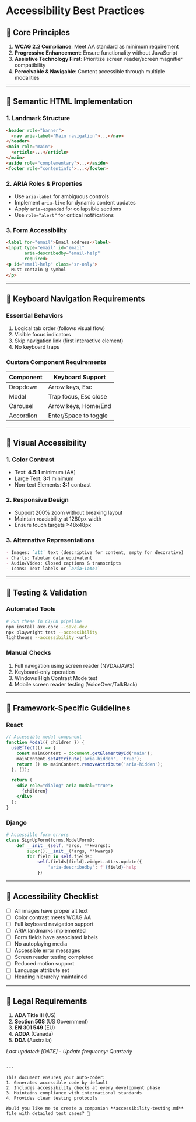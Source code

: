 
# Accessibility Best Practices

## 🔹 Core Principles
1. **WCAG 2.2 Compliance**: Meet AA standard as minimum requirement
2. **Progressive Enhancement**: Ensure functionality without JavaScript
3. **Assistive Technology First**: Prioritize screen reader/screen magnifier compatibility
4. **Perceivable & Navigable**: Content accessible through multiple modalities

---

## 🔹 Semantic HTML Implementation

### 1. **Landmark Structure**
```html
<header role="banner">
  <nav aria-label="Main navigation">...</nav>
</header>
<main role="main">
  <article>...</article>
</main>
<aside role="complementary">...</aside>
<footer role="contentinfo">...</footer>
```

### 2. **ARIA Roles & Properties**
- Use `aria-label` for ambiguous controls
- Implement `aria-live` for dynamic content updates
- Apply `aria-expanded` for collapsible sections
- Use `role="alert"` for critical notifications

### 3. **Form Accessibility**
```html
<label for="email">Email address</label>
<input type="email" id="email" 
       aria-describedby="email-help"
       required>
<p id="email-help" class="sr-only">
  Must contain @ symbol
</p>
```

---

## 🔹 Keyboard Navigation Requirements

### **Essential Behaviors**
1. Logical tab order (follows visual flow)
2. Visible focus indicators
3. Skip navigation link (first interactive element)
4. No keyboard traps

### **Custom Component Requirements**
| Component      | Keyboard Support           |
|----------------|----------------------------|
| Dropdown       | Arrow keys, Esc            |
| Modal          | Trap focus, Esc close      |
| Carousel       | Arrow keys, Home/End       |
| Accordion      | Enter/Space to toggle      |

---

## 🔹 Visual Accessibility

### 1. **Color Contrast**
- Text: **4.5:1** minimum (AA)
- Large Text: **3:1** minimum
- Non-text Elements: **3:1** contrast

### 2. **Responsive Design**
- Support 200% zoom without breaking layout
- Maintain readability at 1280px width
- Ensure touch targets ≥48x48px

### 3. **Alternative Representations**
```markdown
- Images: `alt` text (descriptive for content, empty for decorative)
- Charts: Tabular data equivalent
- Audio/Video: Closed captions & transcripts
- Icons: Text labels or `aria-label`
```

---

## 🔹 Testing & Validation

### **Automated Tools**
```bash
# Run these in CI/CD pipeline
npm install axe-core --save-dev
npx playwright test --accessibility
lighthouse --accessibility <url>
```

### **Manual Checks**
1. Full navigation using screen reader (NVDA/JAWS)
2. Keyboard-only operation
3. Windows High Contrast Mode test
4. Mobile screen reader testing (VoiceOver/TalkBack)

---

## 🔹 Framework-Specific Guidelines

### **React**
```jsx
// Accessible modal component
function Modal({ children }) {
  useEffect(() => {
    const mainContent = document.getElementById('main');
    mainContent.setAttribute('aria-hidden', 'true');
    return () => mainContent.removeAttribute('aria-hidden');
  }, []);

  return (
    <div role="dialog" aria-modal="true">
      {children}
    </div>
  );
}
```

### **Django**
```python
# Accessible form errors
class SignUpForm(forms.ModelForm):
    def __init__(self, *args, **kwargs):
        super().__init__(*args, **kwargs)
        for field in self.fields:
            self.fields[field].widget.attrs.update({
                'aria-describedby': f'{field}-help'
            })
```

---

## 🔹 Accessibility Checklist
- [ ] All images have proper alt text
- [ ] Color contrast meets WCAG AA
- [ ] Full keyboard navigation support
- [ ] ARIA landmarks implemented
- [ ] Form fields have associated labels
- [ ] No autoplaying media
- [ ] Accessible error messages
- [ ] Screen reader testing completed
- [ ] Reduced motion support
- [ ] Language attribute set
- [ ] Heading hierarchy maintained

---

## 🔹 Legal Requirements
1. **ADA Title III** (US)
2. **Section 508** (US Government)
3. **EN 301 549** (EU)
4. **AODA** (Canada)
5. **DDA** (Australia)

*Last updated: [DATE] - Update frequency: Quarterly*
```

---

This document ensures your auto-coder:  
1. Generates accessible code by default  
2. Includes accessibility checks at every development phase  
3. Maintains compliance with international standards  
4. Provides clear testing protocols  

Would you like me to create a companion **accessibility-testing.md** file with detailed test cases? 🦮